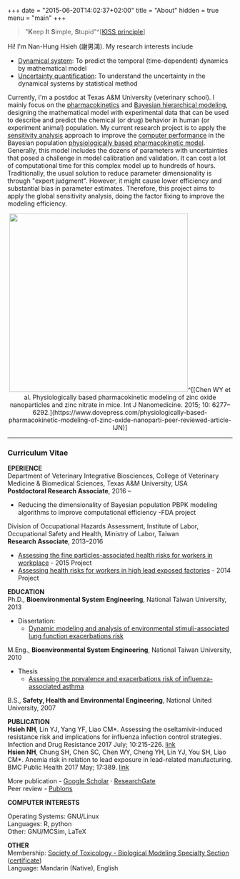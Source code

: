 +++
date = "2015-06-20T14:02:37+02:00"
title = "About"
hidden = true
menu = "main"
+++


> "**K**eep **I**t **S**imple, **S**tupid"^[[KISS principle](https://en.wikipedia.org/wiki/KISS_principle)]

Hi! I'm Nan-Hung Hsieh (謝男鴻). My research interests include

- [Dynamical system](https://en.wikipedia.org/wiki/Dynamical_system): To predict the temporal (time-dependent) dynamics by  mathematical model  
- [Uncertainty quantification](https://en.wikipedia.org/wiki/Uncertainty_quantification): To understand the uncertainty in the dynamical systems by statistical method

Currently, I'm a postdoc at Texas A&M University (veterinary school). I mainly focus on the [pharmacokinetics](https://en.wikipedia.org/wiki/Pharmacokinetics) and [Bayesian hierarchical modeling](https://en.wikipedia.org/wiki/Bayesian_hierarchical_modeling), designing the mathematical model with experimental data that can be used to describe and predict the chemical (or drug) behavior in human (or experiment animal) population.
My current research project is to apply the [sensitivity analysis](https://en.wikipedia.org/wiki/Sensitivity_analysis) approach to improve the [computer performance](https://en.wikipedia.org/wiki/Computer_performance) in the Bayesian population [physiologically based pharmacokinetic model](https://en.wikipedia.org/wiki/Physiologically_based_pharmacokinetic_modelling). Generally, this model includes the dozens of parameters with uncertainties that posed a challenge in model calibration and validation. It can cost a lot of computational time for this complex model up to hundreds of hours. Traditionally, the usual solution to reduce parameter dimensionality is through "expert judgment". However, it might cause lower efficiency and substantial bias in parameter estimates. Therefore, this project aims to apply the global sensitivity analysis, doing the factor fixing to improve the modeling efficiency. 

<center><img src="https://www.dovepress.com/cr_data/article_fulltext/s86000/86785/img/IJN-86785-F02.png" style="width:400px;" />^[[Chen WY et al. Physiologically based pharmacokinetic modeling of zinc oxide nanoparticles and zinc nitrate in mice. Int J Nanomedicine. 2015; 10: 6277–6292.](https://www.dovepress.com/physiologically-based-pharmacokinetic-modeling-of-zinc-oxide-nanoparti-peer-reviewed-article-IJN)]</center>


***

### Curriculum Vitae
**EPERIENCE**  
Department of Veterinary Integrative Biosciences, College of Veterinary Medicine & Biomedical Sciences, Texas A&M University, USA  
**Postdoctoral Research Associate**, 2016 –   

- Reducing the dimensionality of Bayesian population PBPK modeling algorithms to improve computational efficiency -FDA project

Division of Occupational Hazards Assessment, Institute of Labor, Occupational Safety and Health, Ministry of Labor, Taiwan  
**Research Associate**, 2013–2016   

- [Assessing the fine particles-associated health risks for workers in workplace](https://nanhung.netlify.com/post/pm2-5-and-health-risks-for-workers/) - 2015 Project  
- [Assessing health risks for workers in high lead exposed factories](https://nanhung.netlify.com/post/occupational-lead-exposure-risk/) - 2014 Project  

**EDUCATION**  
Ph.D., **Bioenvironmental System Engineering**, National Taiwan University, 2013  

- Dissertation: 
  - [Dynamic modeling and analysis of environmental stimuli-associated lung function exacerbations risk](https://nanhung.netlify.com/post/phd-dissertation/)

M.Eng., **Bioenvironmental System Engineering**, National Taiwan University, 2010   

- Thesis
  - [Assessing the prevalence and exacerbations risk of influenza-associated asthma](https://nanhung.netlify.com/post/master-thesis/)

B.S., **Safety, Health and Environmental Engineering**, National United University, 2007  

**PUBLICATION**  
**Hsieh NH**, Lin YJ, Yang YF, Liao CM*. Assessing the oseltamivir-induced resistance risk and implications for influenza infection control strategies. Infection and Drug Resistance 2017 July; 10:215-226. [link](https://www.dovepress.com/articles.php?article_id=33883)  
**Hsien NH**, Chung SH, Chen SC, Chen WY, Cheng YH, Lin YJ, You SH, Liao CM*. Anemia risk in relation to lead exposure in lead-related manufacturing. BMC Public Health 2017 May; 17:389. [link](https://bmcpublichealth.biomedcentral.com/articles/10.1186/s12889-017-4315-7)

More publication - [Google Scholar](https://scholar.google.com/citations?user=AM1YgJAAAAAJ&hl=en&oi=ao) · [ResearchGate](https://www.researchgate.net/profile/Nan-Hung_Hsieh)  
Peer review - [Publons](https://publons.com/author/435686/nan-hung-hsieh)  

**COMPUTER INTERESTS**  

Operating Systems: GNU/Linux  
Languages: R, python  
Other: GNU/MCSim, LaTeX  

**OTHER**  
Membership: [Society of Toxicology - Biological Modeling Specialty Section](https://www.toxicology.org/groups/ss/BMSS/index.asp) ([certificate](https://nanhung.netlify.com/about/MembershipCertificate.pdf))  
Language: Mandarin (Native), English   

